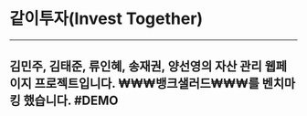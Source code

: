 # 같이투자(Invest Together)
--------------------------
김민주, 김태준, 류인혜, 송재권, 양선영의 자산 관리 웹페이지 프로젝트입니다. ₩₩₩뱅크샐러드₩₩₩를 벤치마킹 했습니다.
#DEMO
-----------
